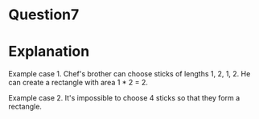 # Question7

# Explanation

Example case 1. Chef's brother can choose sticks of lengths 1, 2, 1, 2. He can create a rectangle with area 1 * 2 = 2.

Example case 2. It's impossible to choose 4 sticks so that they form a rectangle.
